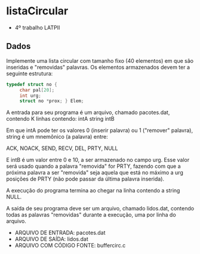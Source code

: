 # listaCircular

* 4º trabalho LATPII

## Dados
Implemente uma lista circular com tamanho fixo (40 elementos) em que são inseridas e "removidas" palavras. Os elementos armazenados devem ter a seguinte estrutura:

```c
typedef struct no {
     char pal[20];
     int urg;
     struct no *prox; } Elem;
```

A entrada para seu programa é um arquivo, chamado pacotes.dat, contendo K linhas contendo:
    intA string intB

Em que intA pode ter os valores 0 (inserir palavra) ou 1 ("remover" palavra), string é um mnemônico (a palavra) entre:

   ACK, NOACK, SEND, RECV, DEL, PRTY, NULL

E intB é um valor entre 0 e 10, a ser armazenado no campo urg. Esse valor será usado quando a palavra "removida" for PRTY, fazendo com que a próxima palavra a ser "removida" seja aquela que está no máximo a urg posições de PRTY (não pode passar da última palavra inserida).

A execução do programa termina ao chegar na linha contendo a string NULL.

A saída de seu programa deve ser um arquivo, chamado  lidos.dat, contendo todas as palavras "removidas" durante a execução, uma por linha do arquivo.

* ARQUIVO DE ENTRADA:         pacotes.dat
* ARQUIVO DE SAÍDA:           lidos.dat
* ARQUIVO COM CÓDIGO FONTE:   buffercirc.c
